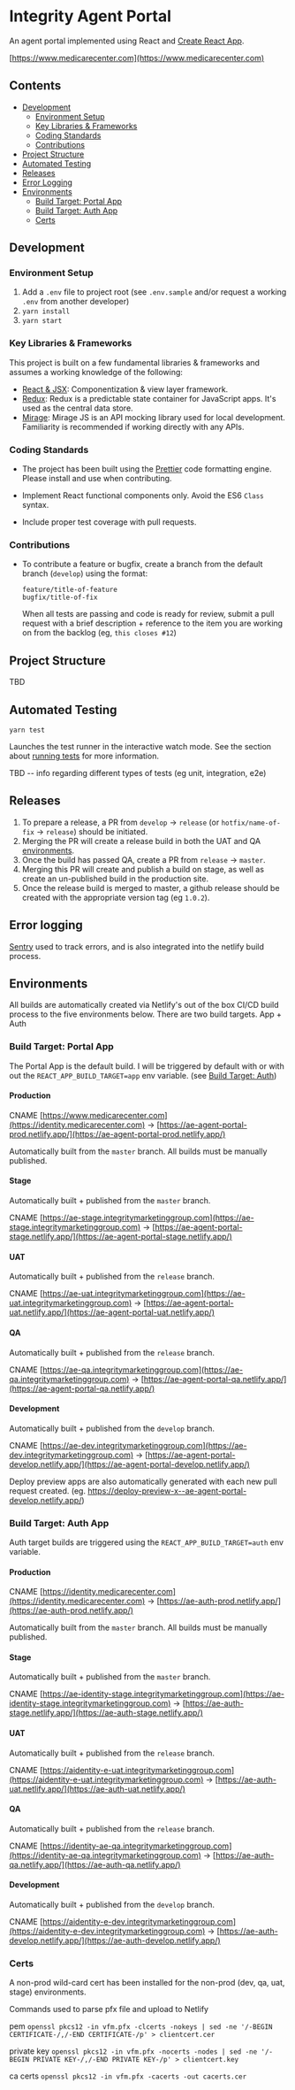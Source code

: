# Integrity Agent Portal

An agent portal implemented using React and [Create React App](https://create-react-app.dev/).

[https://www.medicarecenter.com](https://www.medicarecenter.com)

## Contents

- [Development](#Development)
  - [Environment Setup](#environment-setup)
  - [Key Libraries & Frameworks](#key-libraries--frameworks)
  - [Coding Standards](#coding-standards)
  - [Contributions](#contributions)
- [Project Structure](#project-structure)
- [Automated Testing](#automated-testing)
- [Releases](#releases)
- [Error Logging](#error-logging)
- [Environments](#environments)
  - [Build Target: Portal App](##build-target-portal-app)
  - [Build Target: Auth App](#build-target-auth-app)
  - [Certs](#certs)

## Development

### Environment Setup

1. Add a `.env` file to project root
   (see `.env.sample` and/or request a working `.env` from another developer)
2. `yarn install`
3. `yarn start`

### Key Libraries & Frameworks

This project is built on a few fundamental libraries & frameworks and assumes a working knowledge of the following:

- [React & JSX](https://reactjs.org/): Componentization & view layer framework.
- [Redux](https://redux.js.org/): Redux is a predictable state container for JavaScript apps. It's used as the central data store.
- [Mirage](https://miragejs.com/): Mirage JS is an API mocking library used for local development. Familiarity is recommended if working directly with any APIs.

### Coding Standards

- The project has been built using the [Prettier](https://prettier.io/) code formatting engine. Please install and use when contributing.

- Implement React functional components only. Avoid the ES6 `Class` syntax.

- Include proper test coverage with pull requests.

### Contributions

- To contribute a feature or bugfix, create a branch from the default branch (`develop`) using the format:

  `feature/title-of-feature`<br />
  `bugfix/title-of-fix`

  When all tests are passing and code is ready for review, submit a pull request with a brief description + reference to the item you are working on from the backlog (eg, `this closes #12`)

## Project Structure

TBD

## Automated Testing

`yarn test`

Launches the test runner in the interactive watch mode.
See the section about [running tests](https://facebook.github.io/create-react-app/docs/running-tests) for more information.

TBD -- info regarding different types of tests (eg unit, integration, e2e)

## Releases

1. To prepare a release, a PR from `develop` -> `release` (or `hotfix/name-of-fix` -> `release`) should be initiated.
2. Merging the PR will create a release build in both the UAT and QA [environments](#environements).
3. Once the build has passed QA, create a PR from `release` -> `master`.
4. Merging this PR will create and publish a build on stage, as well as create an un-published build in the production site.
5. Once the release build is merged to master, a github release should be created with the appropriate version tag (eg `1.0.2`).

## Error logging

[Sentry](https://sentry.io/organizations/integrity-marketing-org/issues/?project=5316442) used to track errors, and is also integrated into the netlify build process.

## Environments

All builds are automatically created via Netlify's out of the box CI/CD build process to the five environments below.
There are two build targets. App + Auth

### Build Target: Portal App

The Portal App is the default build. I will be triggered by default with or with out the `REACT_APP_BUILD_TARGET=app` env variable. (see [Build Target: Auth](#build-target-auth-app))

#### Production

CNAME [https://www.medicarecenter.com](https://identity.medicarecenter.com) -> [https://ae-agent-portal-prod.netlify.app/](https://ae-agent-portal-prod.netlify.app/)

Automatically built from the `master` branch. All builds must be manually published.

#### Stage

Automatically built + published from the `master` branch.

CNAME [https://ae-stage.integritymarketinggroup.com](https://ae-stage.integritymarketinggroup.com) -> [https://ae-agent-portal-stage.netlify.app/](https://ae-agent-portal-stage.netlify.app/)

#### UAT

Automatically built + published from the `release` branch.

CNAME [https://ae-uat.integritymarketinggroup.com](https://ae-uat.integritymarketinggroup.com) -> [https://ae-agent-portal-uat.netlify.app/](https://ae-agent-portal-uat.netlify.app/)

#### QA

Automatically built + published from the `release` branch.

CNAME [https://ae-qa.integritymarketinggroup.com](https://ae-qa.integritymarketinggroup.com) -> [https://ae-agent-portal-qa.netlify.app/](https://ae-agent-portal-qa.netlify.app/)

#### Development

Automatically built + published from the `develop` branch.

CNAME [https://ae-dev.integritymarketinggroup.com](https://ae-dev.integritymarketinggroup.com) -> [https://ae-agent-portal-develop.netlify.app/](https://ae-agent-portal-develop.netlify.app/)

Deploy preview apps are also automatically generated with each new pull request created. (eg. https://deploy-preview-x--ae-agent-portal-develop.netlify.app/)

### Build Target: Auth App

Auth target builds are triggered using the `REACT_APP_BUILD_TARGET=auth` env variable.

#### Production

CNAME [https://identity.medicarecenter.com](https://identity.medicarecenter.com) -> [https://ae-auth-prod.netlify.app/](https://ae-auth-prod.netlify.app/)

Automatically built from the `master` branch. All builds must be manually published.

#### Stage

Automatically built + published from the `master` branch.

CNAME [https://ae-identity-stage.integritymarketinggroup.com](https://ae-identity-stage.integritymarketinggroup.com) -> [https://ae-auth-stage.netlify.app/](https://ae-auth-stage.netlify.app/)

#### UAT

Automatically built + published from the `release` branch.

CNAME [https://aidentity-e-uat.integritymarketinggroup.com](https://aidentity-e-uat.integritymarketinggroup.com) -> [https://ae-auth-uat.netlify.app/](https://ae-auth-uat.netlify.app/)

#### QA

Automatically built + published from the `release` branch.

CNAME [https://identity-ae-qa.integritymarketinggroup.com](https://identity-ae-qa.integritymarketinggroup.com) -> [https://ae-auth-qa.netlify.app/](https://ae-auth-qa.netlify.app/)

#### Development

Automatically built + published from the `develop` branch.

CNAME [https://aidentity-e-dev.integritymarketinggroup.com](https://aidentity-e-dev.integritymarketinggroup.com) -> [https://ae-auth-develop.netlify.app/](https://ae-auth-develop.netlify.app/)

### Certs

A non-prod wild-card cert has been installed for the non-prod (dev, qa, uat, stage) environments.

Commands used to parse pfx file and upload to Netlify

pem
`openssl pkcs12 -in vfm.pfx -clcerts -nokeys | sed -ne '/-BEGIN CERTIFICATE-/,/-END CERTIFICATE-/p' > clientcert.cer`

private key
`openssl pkcs12 -in vfm.pfx -nocerts -nodes | sed -ne '/-BEGIN PRIVATE KEY-/,/-END PRIVATE KEY-/p' > clientcert.key`

ca certs
`openssl pkcs12 -in vfm.pfx -cacerts -out cacerts.cer`
